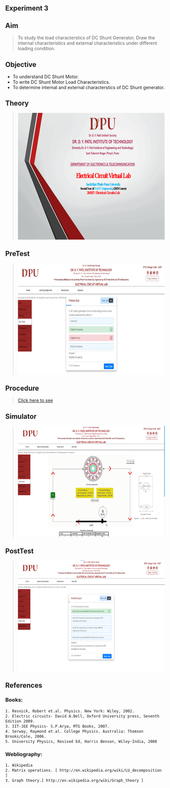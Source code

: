 
## Experiment 3
## Aim 
>To study the load characterstics of DC Shunt Generator.
Draw the internal characteristics and external characteristics under different loading condition.

## Objective
* To understand DC Shunt Motor.
* To write DC Shunt Motor Load Characteristics.
* To determine internal and external characterstics of DC Shunt generator.
  
## Theory
><img height="400" alt="GIF" src="./theoryimage/exp3Theroy.gif" />

## PreTest
><img src="./theoryimage/pretestsnapshot.jpeg" alt="PreTest Quiz" style="height: 350px; width:710px;"/>


## Procedure
> [Click here to see](theoryimage/Procedure.pdf)

## Simulator
><img src="./theoryimage/simulatorsnap.png" alt="PostTestQuiz" style="height: 350px; width:710px;"/>

## PostTest
><img src="./theoryimage/postestsnapshot.png" alt="PostTestQuiz" style="height: 350px; width:710px;"/>


## References
### Books:
    1. Resnick, Robert et.al. Physics. New York: Wiley, 2002.
    2. Electric circuits- David A.Bell, Oxford University press, Seventh Edition 2009.
    3. IIT-JEE Physics- S.P.Arya, MTG Books, 2007.
    4. Serway, Raymond et.al. College Physics. Australia: Thomson Brooks/Cole, 2006.
    5. University Physics, Revised Ed, Harris Benson, Wiley-India, 2008
### Webliography:
    1. Wikipedia
    2. Matrix operations. [ http://en.wikipedia.org/wiki/LU_decomposition ]
    3. Graph theory.[ http://en.wikipedia.org/wiki/Graph_theory ]